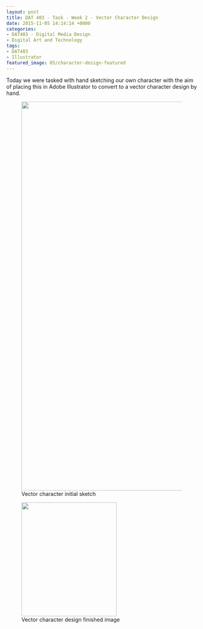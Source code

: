 ```yaml
---
layout: post
title: DAT 403 - Task - Week 2 - Vector Character Design
date: 2015-11-05 14:14:14 +0000
categories:
- DAT403 - Digital Media Design
- Digital Art and Technology
tags:
- DAT403
- Illustrator
featured_image: 05/character-design-featured
---
```

Today we were tasked with hand sketching our own character with the aim of placing this in Adobe Illustrator to convert to a vector character design by hand.

<div class="gallery">

<figure><a href="{{ site.baseurl }}/wp-content/uploads/2023/05/IMG_1618-scaled-1.jpg"><img src="https://res.cloudinary.com/circleseven/image/upload/q_auto,f_auto/05/IMG_1618-scaled-1-822x1024" width="822" height="1024" alt="" loading="lazy"></a><figcaption>Vector character initial sketch</figcaption></figure>
<figure><a href="{{ site.baseurl }}/wp-content/uploads/2023/05/character-design.jpg"><img src="https://res.cloudinary.com/circleseven/image/upload/q_auto,f_auto/05/character-design-251x300" width="251" height="300" alt="" loading="lazy"></a><figcaption>Vector character design finished image</figcaption></figure>

</div>
